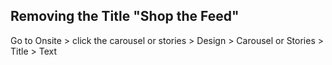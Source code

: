 ## Removing the Title "Shop the Feed"

Go to Onsite > click the carousel or stories > Design > Carousel or Stories > Title > Text
